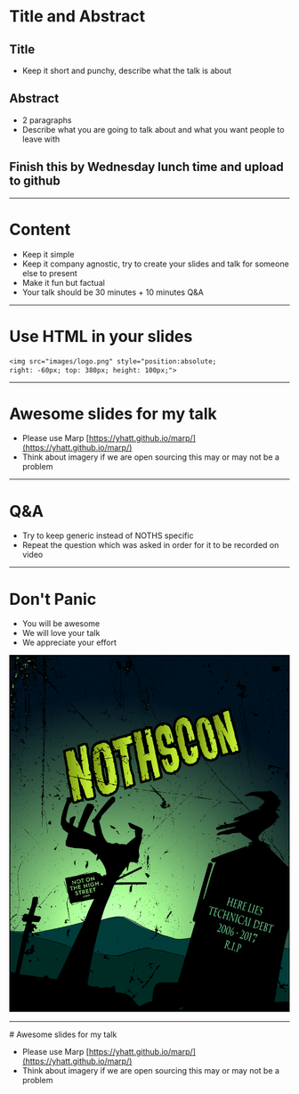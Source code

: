 <!-- $theme: default -->
<!-- footer: 01 :: Finding the balance between quality and delivery-->
<!-- page_number: true -->

# Title and Abstract

## Title
* Keep it short and punchy, describe what the talk is about

## Abstract
* 2 paragraphs
* Describe what you are going to talk about and what you want people to leave with

## Finish this by Wednesday lunch time and upload to github

<img src="images/logo.png" style="position:absolute; right: -60px; top: 520px; height: 100px;">

---
# Content

* Keep it simple
* Keep it company agnostic, try to create your slides and talk for someone else to present
* Make it fun but factual
* Your talk should be 30 minutes + 10 minutes Q&A

<img src="images/logo.png" style="position:absolute; right: -60px; top: 380px; height: 100px;">

---

# Use HTML in your slides
```
<img src="images/logo.png" style="position:absolute;
right: -60px; top: 380px; height: 100px;">
```

<img src="images/logo.png" style="position:absolute; right: -60px; top: 380px; height: 100px;">

---
# Awesome slides for my talk
*   Please use Marp [https://yhatt.github.io/marp/](https://yhatt.github.io/marp/)
*   Think about imagery if we are open sourcing this may or may not be a problem

<img src="images/logo.png" style="position:absolute; right: -60px; top: 380px; height: 100px;">

---
# Q&A
* Try to keep generic instead of NOTHS specific
* Repeat the question which was asked in order for it to be recorded on video

---
# Don't Panic
*   You will be awesome
*   We will love your talk
*   We appreciate your effort

<img src="images/logo.png" style="position:absolute; right: -60px; top: 380px; height: 100px;">

![bg original](images/nothscon.png)

---
# Awesome slides for my talk
*   Please use Marp [https://yhatt.github.io/marp/](https://yhatt.github.io/marp/)
*   Think about imagery if we are open sourcing this may or may not be a problem
